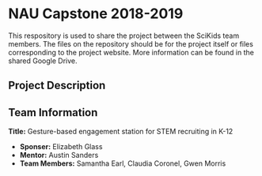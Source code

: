 # NAU Capstone 2018-2019 
This respository is used to share the project between the SciKids team members. The files on the repository should be for the project itself or files corresponding to the project website. More information can be found in the shared Google Drive. 
## Project Description
## Team Information
**Title:** Gesture-based engagement station for STEM recruiting in K-12
- **Sponser:** Elizabeth Glass
- **Mentor:** Austin Sanders
- **Team Members:** Samantha Earl, Claudia Coronel, Gwen Morris
